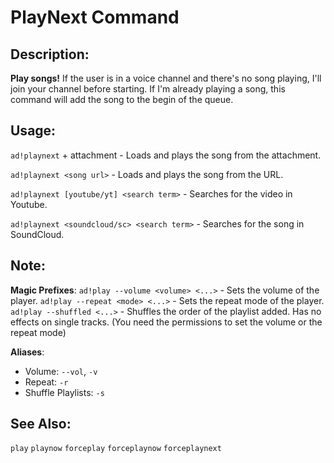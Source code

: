 # PlayNext Command

## Description:
**Play songs!**
If the user is in a voice channel and there's no song playing, I'll join your channel before starting.
If I'm already playing a song, this command will add the song to the begin of the queue.

## Usage:
`ad!playnext` + attachment - Loads and plays the song from the attachment.

`ad!playnext <song url>` - Loads and plays the song from the URL.

`ad!playnext [youtube/yt] <search term>` - Searches for the video in Youtube.

`ad!playnext <soundcloud/sc> <search term>` - Searches for the song in SoundCloud.

## Note:
**Magic Prefixes**:
`ad!play --volume <volume> <...>` - Sets the volume of the player.
`ad!play --repeat <mode> <...>` - Sets the repeat mode of the player.
`ad!play --shuffled <...>` - Shuffles the order of the playlist added. Has no effects on single tracks.
(You need the permissions to set the volume or the repeat mode)

**Aliases**:
 - Volume: `--vol`, `-v`
 - Repeat: `-r`
 - Shuffle Playlists: `-s`

## See Also:
`play` `playnow` `forceplay` `forceplaynow` `forceplaynext`
